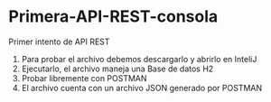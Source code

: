 # Primera-API-REST-consola

Primer intento de API REST

1) Para probar el archivo debemos descargarlo y abrirlo en InteliJ
2) Ejecutarlo, el archivo maneja una Base de datos H2
3) Probar libremente con POSTMAN
4) El archivo cuenta con un archivo JSON generado por POSTMAN
